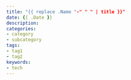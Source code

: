 ```yaml
---
title: "{{ replace .Name "-" " " | title }}"
date: {{ .Date }}
description:
categories:
- category
- subcategory
tags:
- tag1
- tag2
keywords:
- tech
---
```


<!--more-->